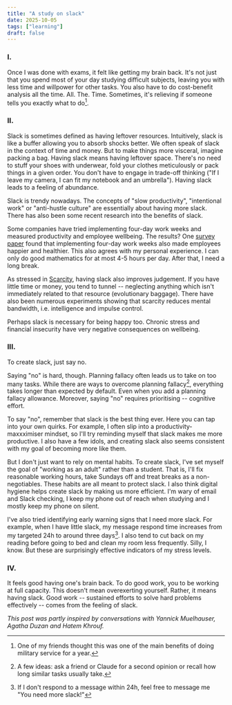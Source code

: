 ```yaml
---
title: "A study on slack"
date: 2025-10-05
tags: ["learning"]
draft: false
---
```


### I.
Once I was done with exams, it felt like getting my brain back. It's not just that you spend most of your day studying difficult subjects, leaving you with less time and willpower for other tasks. You also have to do cost-benefit analysis all the time. All. The. Time. Sometimes, it's relieving if someone tells you exactly what to do[^manfred].

### II.
Slack is sometimes defined as having leftover resources. Intuitively, slack is like a buffer allowing you to absorb shocks better. We often speak of slack in the context of time and money. But to make things more visceral, imagine packing a bag. Having slack means having leftover space. There's no need to stuff your shoes with underwear, fold your clothes meticulously or pack things in a given order. You don't have to engage in trade-off thinking ("If I leave my camera, I can fit my notebook and an umbrella"). Having slack leads to a feeling of abundance.

Slack is trendy nowadays. The concepts of "slow productivity", "intentional work" or "anti-hustle culture" are essentially about having more slack. There has also been some recent research into the benefits of slack.

Some companies have tried implementing four-day work weeks and measured productivity and employee wellbeing. The results? One [survey paper](https://www.scientificamerican.com/article/biggest-trial-of-four-day-workweek-finds-workers-are-happier-and-feel-just/) found that implementing four-day work weeks also made employees happier and healthier. This also agrees with my personal experience. I can only do good mathematics for at most 4-5 hours per day. After that, I need a long break.

As stressed in [Scarcity](https://en.wikipedia.org/wiki/Scarcity:_Why_Having_Too_Little_Means_So_Much), having slack also improves judgement. If you have little time or money, you tend to tunnel -- neglecting anything which isn't immediately related to that resource (evolutionary baggage). There have also been numerous experiments showing that scarcity reduces mental bandwidth, i.e. intelligence and impulse control.

Perhaps slack is necessary for being happy too. Chronic stress and financial insecurity have very negative consequences on wellbeing.

### III.
To create slack, just say no.

Saying "no" is hard, though. Planning fallacy often leads us to take on too many tasks. While there are ways to overcome planning fallacy[^fallacy], everything takes longer than expected by default. Even when you add a planning fallacy allowance. Moreover, saying "no" requires prioritising -- cognitive effort.

To say "no", remember that slack is the best thing ever. Here you can tap into your own quirks. For example, I often slip into a productivity-maxxximiser mindset, so I'll try reminding myself that slack makes me more productive. I also have a few idols, and creating slack also seems consistent with my goal of becoming more like them.

But I don't just want to rely on mental habits. To create slack, I've set myself the goal of "working as an adult" rather than a student. That is, I'll fix reasonable working hours, take Sundays off and treat breaks as a non-negotiables. These habits are all meant to protect slack. I also think digital hygiene helps create slack by making us more efficient. I'm wary of email and Slack checking, I keep my phone out of reach when studying and I mostly keep my phone on silent.

I've also tried identifying early warning signs that I need more slack. For example, when I have little slack, my message respond time increases from my targeted 24h to around three days[^ping]. I also tend to cut back on my reading before going to bed and clean my room less frequently. Silly, I know. But these are surprisingly effective indicators of my stress levels.

### IV.
It feels good having one's brain back. To do good work, you to be working at full capacity. This doesn't mean overexerting yourself. Rather, it means having slack. Good work -- sustained efforts to solve hard problems effectively -- comes from the feeling of slack.

*This post was partly inspired by conversations with Yannick Muelhauser, Agatha Duzan and Hatem Khrouf.*

[^manfred]: One of my friends thought this was one of the main benefits of doing military service for a year.
[^fallacy]: A few ideas: ask a friend or Claude for a second opinion or recall how long similar tasks usually take.
[^ping]: If I don't respond to a message within 24h, feel free to message me "You need more slack!"
